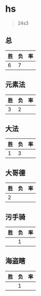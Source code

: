 # hs

> 24s3

## 总
|胜|负|率|
|-|-|-|
|6|7||

## 元素法
|胜|负|率|
|-|-|-|
|3|2||

## 大法
|胜|负|率|
|-|-|-|
|1|3||

## 大哥德
|胜|负|率|
|-|-|-|
|2|||

## 污手骑
|胜|负|率|
|-|-|-|
||1||

## 海盗瞎
|胜|负|率|
|-|-|-|
||1||
